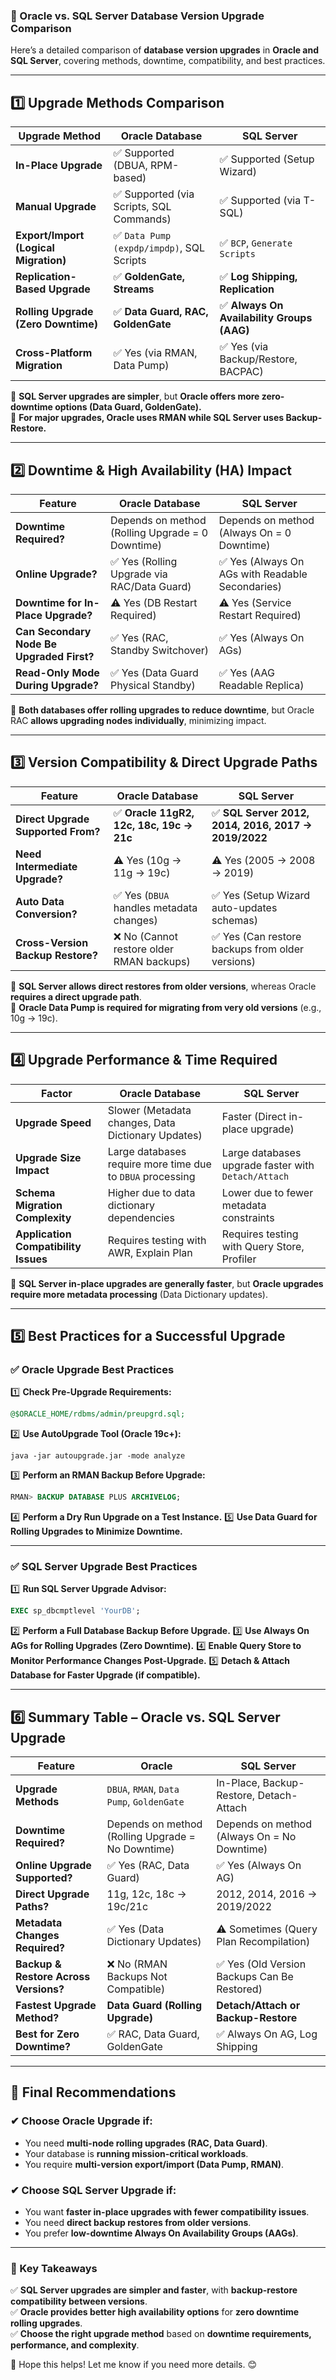 ### **🔹 Oracle vs. SQL Server Database Version Upgrade Comparison**
Here’s a detailed comparison of **database version upgrades** in **Oracle and SQL Server**, covering methods, downtime, compatibility, and best practices.

---

## **1️⃣ Upgrade Methods Comparison**
| Upgrade Method | **Oracle Database** | **SQL Server** |
|---------------|---------------------|---------------|
| **In-Place Upgrade** | ✅ Supported (DBUA, RPM-based) | ✅ Supported (Setup Wizard) |
| **Manual Upgrade** | ✅ Supported (via Scripts, SQL Commands) | ✅ Supported (via T-SQL) |
| **Export/Import (Logical Migration)** | ✅ `Data Pump (expdp/impdp)`, SQL Scripts | ✅ `BCP`, `Generate Scripts` |
| **Replication-Based Upgrade** | ✅ **GoldenGate, Streams** | ✅ **Log Shipping, Replication** |
| **Rolling Upgrade (Zero Downtime)** | ✅ **Data Guard, RAC, GoldenGate** | ✅ **Always On Availability Groups (AAG)** |
| **Cross-Platform Migration** | ✅ Yes (via RMAN, Data Pump) | ✅ Yes (via Backup/Restore, BACPAC) |

🔹 **SQL Server upgrades are simpler**, but **Oracle offers more zero-downtime options (Data Guard, GoldenGate).**  
🔹 **For major upgrades, Oracle uses RMAN while SQL Server uses Backup-Restore.**

---

## **2️⃣ Downtime & High Availability (HA) Impact**
| Feature | **Oracle Database** | **SQL Server** |
|---------|------------------|------------------|
| **Downtime Required?** | Depends on method (Rolling Upgrade = 0 Downtime) | Depends on method (Always On = 0 Downtime) |
| **Online Upgrade?** | ✅ Yes (Rolling Upgrade via RAC/Data Guard) | ✅ Yes (Always On AGs with Readable Secondaries) |
| **Downtime for In-Place Upgrade?** | ⚠️ Yes (DB Restart Required) | ⚠️ Yes (Service Restart Required) |
| **Can Secondary Node Be Upgraded First?** | ✅ Yes (RAC, Standby Switchover) | ✅ Yes (Always On AGs) |
| **Read-Only Mode During Upgrade?** | ✅ Yes (Data Guard Physical Standby) | ✅ Yes (AAG Readable Replica) |

🔹 **Both databases offer rolling upgrades to reduce downtime**, but Oracle RAC **allows upgrading nodes individually**, minimizing impact.  

---

## **3️⃣ Version Compatibility & Direct Upgrade Paths**
| Feature | **Oracle Database** | **SQL Server** |
|---------|------------------|------------------|
| **Direct Upgrade Supported From?** | ✅ **Oracle 11gR2, 12c, 18c, 19c → 21c** | ✅ **SQL Server 2012, 2014, 2016, 2017 → 2019/2022** |
| **Need Intermediate Upgrade?** | ⚠️ Yes (10g → 11g → 19c) | ⚠️ Yes (2005 → 2008 → 2019) |
| **Auto Data Conversion?** | ✅ Yes (`DBUA` handles metadata changes) | ✅ Yes (Setup Wizard auto-updates schemas) |
| **Cross-Version Backup Restore?** | ❌ No (Cannot restore older RMAN backups) | ✅ Yes (Can restore backups from older versions) |

🔹 **SQL Server allows direct restores from older versions**, whereas Oracle **requires a direct upgrade path**.  
🔹 **Oracle Data Pump is required for migrating from very old versions** (e.g., 10g → 19c).  

---

## **4️⃣ Upgrade Performance & Time Required**
| Factor | **Oracle Database** | **SQL Server** |
|--------|------------------|------------------|
| **Upgrade Speed** | Slower (Metadata changes, Data Dictionary Updates) | Faster (Direct in-place upgrade) |
| **Upgrade Size Impact** | Large databases require more time due to `DBUA` processing | Large databases upgrade faster with `Detach/Attach` |
| **Schema Migration Complexity** | Higher due to data dictionary dependencies | Lower due to fewer metadata constraints |
| **Application Compatibility Issues** | Requires testing with AWR, Explain Plan | Requires testing with Query Store, Profiler |

🔹 **SQL Server in-place upgrades are generally faster**, but **Oracle upgrades require more metadata processing** (Data Dictionary updates).  

---

## **5️⃣ Best Practices for a Successful Upgrade**
### **✅ Oracle Upgrade Best Practices**
1️⃣ **Check Pre-Upgrade Requirements:**
   ```sql
   @$ORACLE_HOME/rdbms/admin/preupgrd.sql;
   ```
2️⃣ **Use AutoUpgrade Tool (Oracle 19c+):**
   ```shell
   java -jar autoupgrade.jar -mode analyze
   ```
3️⃣ **Perform an RMAN Backup Before Upgrade:**
   ```sql
   RMAN> BACKUP DATABASE PLUS ARCHIVELOG;
   ```
4️⃣ **Perform a Dry Run Upgrade on a Test Instance.**
5️⃣ **Use Data Guard for Rolling Upgrades to Minimize Downtime.**

---

### **✅ SQL Server Upgrade Best Practices**
1️⃣ **Run SQL Server Upgrade Advisor:**
   ```sql
   EXEC sp_dbcmptlevel 'YourDB';
   ```
2️⃣ **Perform a Full Database Backup Before Upgrade.**
3️⃣ **Use Always On AGs for Rolling Upgrades (Zero Downtime).**
4️⃣ **Enable Query Store to Monitor Performance Changes Post-Upgrade.**
5️⃣ **Detach & Attach Database for Faster Upgrade (if compatible).**

---

## **6️⃣ Summary Table – Oracle vs. SQL Server Upgrade**
| Feature | **Oracle** | **SQL Server** |
|---------|-----------|---------------|
| **Upgrade Methods** | `DBUA`, `RMAN`, `Data Pump`, `GoldenGate` | In-Place, Backup-Restore, Detach-Attach |
| **Downtime Required?** | Depends on method (Rolling Upgrade = No Downtime) | Depends on method (Always On = No Downtime) |
| **Online Upgrade Supported?** | ✅ Yes (RAC, Data Guard) | ✅ Yes (Always On AG) |
| **Direct Upgrade Paths?** | 11g, 12c, 18c → 19c/21c | 2012, 2014, 2016 → 2019/2022 |
| **Metadata Changes Required?** | ✅ Yes (Data Dictionary Updates) | ⚠️ Sometimes (Query Plan Recompilation) |
| **Backup & Restore Across Versions?** | ❌ No (RMAN Backups Not Compatible) | ✅ Yes (Old Version Backups Can Be Restored) |
| **Fastest Upgrade Method?** | **Data Guard (Rolling Upgrade)** | **Detach/Attach or Backup-Restore** |
| **Best for Zero Downtime?** | ✅ RAC, Data Guard, GoldenGate | ✅ Always On AG, Log Shipping |

---

## **🔹 Final Recommendations**
### **✔ Choose Oracle Upgrade if:**
- You need **multi-node rolling upgrades (RAC, Data Guard)**.
- Your database is **running mission-critical workloads**.
- You require **multi-version export/import (Data Pump, RMAN)**.

### **✔ Choose SQL Server Upgrade if:**
- You want **faster in-place upgrades with fewer compatibility issues**.
- You need **direct backup restores from older versions**.
- You prefer **low-downtime Always On Availability Groups (AAGs)**.

---
### **🚀 Key Takeaways**
✅ **SQL Server upgrades are simpler and faster**, with **backup-restore compatibility between versions**.  
✅ **Oracle provides better high availability options** for **zero downtime rolling upgrades**.  
✅ **Choose the right upgrade method** based on **downtime requirements, performance, and complexity**.  

🚀 Hope this helps! Let me know if you need more details. 😊

